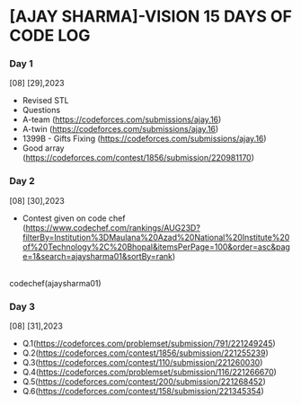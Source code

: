 # [AJAY SHARMA]-VISION 15 DAYS OF CODE LOG

### Day 1

   [08] [29],2023
 <br>
   - Revised STL
   - Questions
   - A-team (https://codeforces.com/submissions/ajay.16)
   - A-twin (https://codeforces.com/submissions/ajay.16)
   - 1399B - Gifts Fixing (https://codeforces.com/submissions/ajay.16)
   - Good array (https://codeforces.com/contest/1856/submission/220981170)

 ### Day 2

   [08] [30],2023
<br>
- Contest given on code chef (https://www.codechef.com/rankings/AUG23D?filterBy=Institution%3DMaulana%20Azad%20National%20Institute%20of%20Technology%2C%20Bhopal&itemsPerPage=100&order=asc&page=1&search=ajaysharma01&sortBy=rank)
<br>
codechef(ajaysharma01)

### Day 3

 [08] [31],2023
<br>
- Q.1(https://codeforces.com/problemset/submission/791/221249245)
- Q.2(https://codeforces.com/contest/1856/submission/221255239)
- Q.3(https://codeforces.com/contest/110/submission/221260030)
- Q.4(https://codeforces.com/problemset/submission/116/221266670)
- Q.5(https://codeforces.com/contest/200/submission/221268452)
- Q.6(https://codeforces.com/contest/158/submission/221345354)
